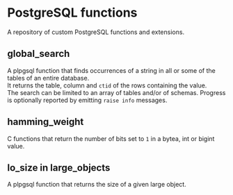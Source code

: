 # PostgreSQL functions

A repository of custom PostgreSQL functions and extensions.

## global_search
A plpgsql function that finds occurrences of a string in all
or some of the tables of an entire database.  
It returns the table, column and `ctid` of the rows containing
the value.  
The search can be limited to an array of tables and/or of
schemas. Progress is optionally reported by emitting `raise info` messages.

## hamming_weight
C functions that return the number of bits set to `1` in a bytea, int or bigint value.

## lo_size in large_objects
A plpgsql function that returns the size of a given large object.
